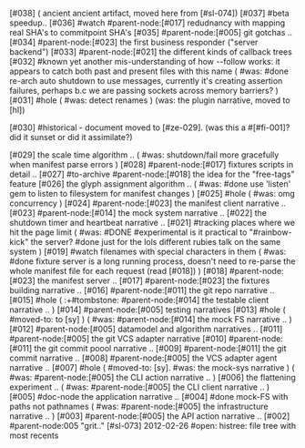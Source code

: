 [#038]       ( ancient ancient artifact, moved here from [#sl-074])
[#037] #beta speedup..
[#036] #watch #parent-node:[#017]
               redudnancy with mapping real SHA's to commitpoint SHA's
[#035]       #parent-node:[#005] git gotchas ..
[#034]       #parent-node:[#023] the first business responder ("server backend")
[#033]       #parent-node:[#021] the different kinds of callback trees
[#032] #known yet another mis-understanding of how --follow works:
             it appears to catch both past and present files with this name
             ( #was: #done re-arch auto shutdown to use messages, currently
               it's creating assertion failures, perhaps b.c we are passing
               sockets across memory barriers? )
[#031] #hole  ( #was: detect renames )
               (was: the plugin narrative, moved to [hl])

[#030]       #historical - document moved to [#ze-029].
             (was this a #[#fi-001]? did it sunset or did it assimilate?)

[#029]       the scale time algorithm ..
             ( #was: shutdown/fail more gracefully when manifest parse errors )
[#028]       #parent-node:[#017] fixtures scripts in detail ..
[#027]       #to-archive #parent-node:[#018] the idea for the "free-tags" feature
[#026]       the glyph assignment algorithm ..
             ( #was: #done use 'listen' gem to listen to filesystem for manifest changes )
[#025] #hole ( #was: omg concurrency )
[#024]       #parent-node:[#023] the manifest client narrative ..
[#023]       #parent-node:[#014] the mock system narrative ..
[#022]       the shutdown timer and heartbeat narrative ..
[#021]       #tracking places where we hit the page limit
             ( #was:
               #DONE #experimental is it practical to "#rainbow-kick" the server?
               #done just for the lols different rubies talk on the same system )
[#019] #watch filenames with special characters in them
             ( #was: #done fixture server is a long running process, doesn't need to
             re-parse the whole manifest file for each request (read [#018]) )
[#018]       #parent-node:[#023] the manifest server ..
[#017]       #parent-node:[#023] the fixtures building narrative ..
[#016]       #parent-node:[#011] the git repo narrative ..
[#015] #hole
             ( :+#tombstone: #parent-node:[#014] the testable client narrative .. )
[#014]       #parent-node:[#005] testing narratives
[#013] #hole ( #moved-to: to [sy] )
             ( #was: #parent-node:[#014] the mock FS narrative .. )
[#012]       #parent-node:[#005] datamodel and algorithm narratives ..
[#011]       #parent-node:[#005] the git VCS adapter narrative
[#010]       #parent-node:[#011] the git commit poool narrative ..
[#009]       #parent-node:[#011] the git commit narrative ..
[#008]       #parent-node:[#005] the VCS adapter agent narrative ..
[#007] #hole ( #moved-to: [sy]. #was: the mock-sys narrative )
             ( #was: #parent-node:[#005] the CLI action narrative .. )
[#006]       the flattening experiment ..
             ( #was: #parent-node:[#005] the CLI client narrative .. )
[#005]       #doc-node the application narrative ..
[#004]       #done mock-FS with paths not pathnames
             ( #was: #parent-node:[#005] the infrastructure narrative .. )
[#003]       #parent-node:[#005] the API action narrative ..
[#002]       #parent-node:005 "grit.."
[#sl-073] 2012-02-26 #open: histree: file tree with most recents
